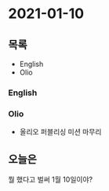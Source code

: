 # 2021-01-10

## 목록

- English
- Olio

### English

### Olio

- 올리오 퍼블리싱 미션 마무리

## 오늘은

뭘 했다고 벌써 1월 10일이야?
